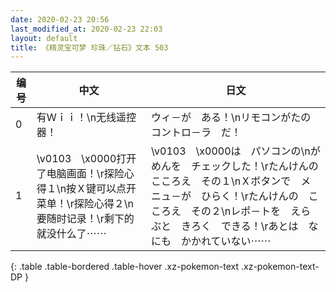 ```yaml
---
date: 2020-02-23 20:56
last_modified_at: 2020-02-23 22:03
layout: default
title: 《精灵宝可梦 珍珠／钻石》文本 503
---
```

| 编号 | 中文 | 日文 |
| ---- | ---- | ---- |
| 0 | 有Ｗｉｉ！\n无线遥控器！ | ウィ－が　ある！\nリモコンがたの　コントロ－ラ　だ！ |
| 1 | \v0103　\x0000打开了电脑画面！\r探险心得１\n按Ｘ键可以点开菜单！\r探险心得２\n要随时记录！\r剩下的就没什么了⋯⋯ | \v0103　\x0000は　パソコンの\nがめんを　チェックした！\rたんけんの　こころえ　その１\nＸボタンで　メニュ－が　ひらく！\rたんけんの　こころえ　その２\nレポ－トを　えらぶと　きろく　できる！\rあとは　なにも　かかれていない⋯⋯ |
{: .table .table-bordered .table-hover .xz-pokemon-text .xz-pokemon-text-DP }